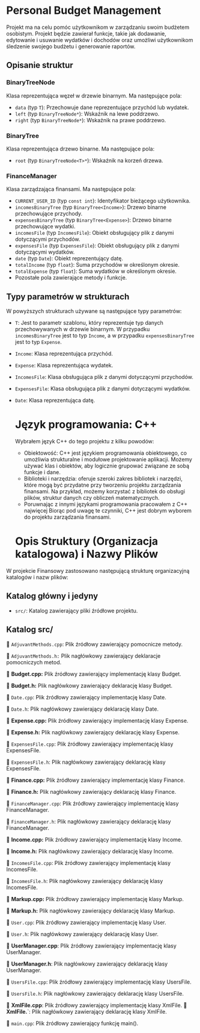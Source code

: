 # Personal Budget Management

Projekt ma na celu pomóc użytkownikom w zarządzaniu swoim budżetem osobistym. Projekt będzie zawierał funkcje, takie jak dodawanie, edytowanie i usuwanie wydatków i dochodów oraz umożliwi użytkownikom śledzenie swojego budżetu i generowanie raportów.

## Opisanie struktur

### BinaryTreeNode<T>

Klasa reprezentująca węzeł w drzewie binarnym. Ma następujące pola:

- `data` (typ `T`): Przechowuje dane reprezentujące przychód lub wydatek.
- `left` (typ `BinaryTreeNode*`): Wskaźnik na lewe poddrzewo.
- `right` (typ `BinaryTreeNode*`): Wskaźnik na prawe poddrzewo.

### BinaryTree<T>

Klasa reprezentująca drzewo binarne. Ma następujące pola:

- `root` (typ `BinaryTreeNode<T>*`): Wskaźnik na korzeń drzewa.

### FinanceManager

Klasa zarządzająca finansami. Ma następujące pola:

- `CURRENT_USER_ID` (typ `const int`): Identyfikator bieżącego użytkownika.
- `incomesBinaryTree` (typ `BinaryTree<Income>`): Drzewo binarne przechowujące przychody.
- `expensesBinaryTree` (typ `BinaryTree<Expense>`): Drzewo binarne przechowujące wydatki.
- `incomesFile` (typ `IncomesFile`): Obiekt obsługujący plik z danymi dotyczącymi przychodów.
- `expensesFile` (typ `ExpensesFile`): Obiekt obsługujący plik z danymi dotyczącymi wydatków.
- `date` (typ `Date`): Obiekt reprezentujący datę.
- `totalIncome` (typ `float`): Suma przychodów w określonym okresie.
- `totalExpense` (typ `float`): Suma wydatków w określonym okresie.
- Pozostałe pola zawierające metody i funkcje.

## Typy parametrów w strukturach

W powyższych strukturach używane są następujące typy parametrów:

- `T`: Jest to parametr szablonu, który reprezentuje typ danych przechowywanych w drzewie binarnym. W przypadku `incomesBinaryTree` jest to typ `Income`, a w przypadku `expensesBinaryTree` jest to typ `Expense`.
- `Income`: Klasa reprezentująca przychód.
- `Expense`: Klasa reprezentująca wydatek.
- `IncomesFile`: Klasa obsługująca plik z danymi dotyczącymi przychodów.
- `ExpensesFile`: Klasa obsługująca plik z danymi dotyczącymi wydatków.
- `Date`: Klasa reprezentująca datę.
  
  
  # Język programowania: C++
  Wybrałem język C++  do tego projektu z kilku powodów:
  - Obiektowość: C++ jest językiem programowania obiektowego, co umożliwia strukturalne i modułowe projektowanie aplikacji. Możemy używać klas i obiektów, aby logicznie grupować związane ze sobą funkcje i dane.
  - Biblioteki i narzędzia: oferuje szeroki zakres bibliotek i narzędzi, które mogą być przydatne przy tworzeniu projektu zarządzania finansami. Na przykład, możemy korzystać z bibliotek do obsługi plików, struktur danych czy obliczeń matematycznych. 
  - Poruwnając z innymi językami programowania pracowałem z C++ najwięcej
  Biorąc pod uwagę te czynniki, C++ jest dobrym wyborem do projektu zarządzania finansami.
  
  
  # Opis Struktury (Organizacja katalogowa) i Nazwy Plików

W projekcie Finansowy zastosowano następującą strukturę organizacyjną katalogów i nazw plików:

## Katalog główny i jedyny

- `src/`: Katalog zawierający pliki źródłowe projektu.

## Katalog src/

:page_facing_up: `AdjuvantMethods.cpp`: Plik źródłowy zawierający pomocnicze metody.

:page_facing_up:  `AdjuvantMethods.h:` Plik nagłówkowy zawierający deklaracje pomocniczych metod.
  
:scroll:  **Budget.cpp:** Plik źródłowy zawierający implementację klasy Budget.

:scroll: **Budget.h:** Plik nagłówkowy zawierający deklarację klasy Budget.

:page_facing_up: `Date.cpp`: Plik źródłowy zawierający implementację klasy Date.
  
:page_facing_up: `Date.h`: Plik nagłówkowy zawierający deklarację klasy Date.

:scroll: **Expense.cpp:** Plik źródłowy zawierający implementację klasy Expense.
  
:scroll: **Expense.h:** Plik nagłówkowy zawierający deklarację klasy Expense.

:page_facing_up: `ExpensesFile.cpp`: Plik źródłowy zawierający implementację klasy ExpensesFile.
  
:page_facing_up: `ExpensesFile.h`: Plik nagłówkowy zawierający deklarację klasy ExpensesFile.

:scroll: **Finance.cpp:** Plik źródłowy zawierający implementację klasy Finance.
  
:scroll: **Finance.h:** Plik nagłówkowy zawierający deklarację klasy Finance.

:page_facing_up: `FinanceManager.cpp`: Plik źródłowy zawierający implementację klasy FinanceManager.
  
:page_facing_up: `FinanceManager.h`: Plik nagłówkowy zawierający deklarację klasy FinanceManager.

:scroll:  **Income.cpp:** Plik źródłowy zawierający implementację klasy Income.
  
:scroll:  **Income.h:** Plik nagłówkowy zawierający deklarację klasy Income.

:page_facing_up:  `IncomesFile.cpp`: Plik źródłowy zawierający implementację klasy IncomesFile.
  
:page_facing_up:  `IncomesFile.h`: Plik nagłówkowy zawierający deklarację klasy IncomesFile.

:scroll:  **Markup.cpp:** Plik źródłowy zawierający implementację klasy Markup.
  
:scroll:  **Markup.h:** Plik nagłówkowy zawierający deklarację klasy Markup.

:page_facing_up:  `User.cpp`: Plik źródłowy zawierający implementację klasy User.
  
:page_facing_up:  `User.h`: Plik nagłówkowy zawierający deklarację klasy User.

:scroll: **UserManager.cpp**: Plik źródłowy zawierający implementację klasy UserManager.
  
:scroll: **UserManager.h**: Plik nagłówkowy zawierający deklarację klasy UserManager.

:page_facing_up:  `UsersFile.cpp`: Plik źródłowy zawierający implementację klasy UsersFile.
  
:page_facing_up:  `UsersFile.h`: Plik nagłówkowy zawierający deklarację klasy UsersFile.

:scroll: **XmlFile.cpp**: Plik źródłowy zawierający implementację klasy XmlFile.
:scroll: **XmlFile.**`: Plik nagłówkowy zawierający deklarację klasy XmlFile.

:page_facing_up:  `main.cpp`: Plik źródłowy zawierający funkcję main().


  
  
  
  
  
  
